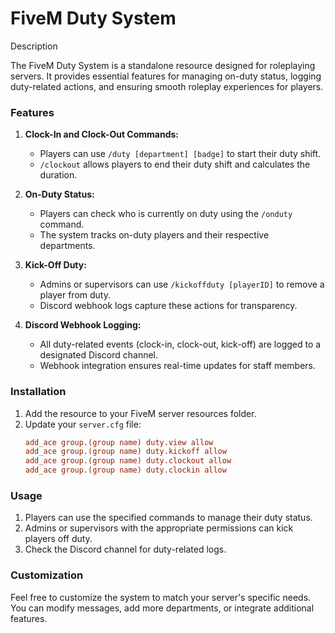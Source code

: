 # FiveM Duty System

Description

The FiveM Duty System is a standalone resource designed for roleplaying servers. It provides essential features for managing on-duty status, logging duty-related actions, and ensuring smooth roleplay experiences for players.

### Features

1. **Clock-In and Clock-Out Commands:**
   - Players can use `/duty [department] [badge]` to start their duty shift.
   - `/clockout` allows players to end their duty shift and calculates the duration.

2. **On-Duty Status:**
   - Players can check who is currently on duty using the `/onduty` command.
   - The system tracks on-duty players and their respective departments.

3. **Kick-Off Duty:**
   - Admins or supervisors can use `/kickoffduty [playerID]` to remove a player from duty.
   - Discord webhook logs capture these actions for transparency.

4. **Discord Webhook Logging:**
   - All duty-related events (clock-in, clock-out, kick-off) are logged to a designated Discord channel.
   - Webhook integration ensures real-time updates for staff members.

### Installation

1. Add the resource to your FiveM server resources folder.
2. Update your `server.cfg` file:
   ```ini
   add_ace group.(group name) duty.view allow
   add_ace group.(group name) duty.kickoff allow
   add_ace group.(group name) duty.clockout allow
   add_ace group.(group name) duty.clockin allow
   ```

### Usage

1. Players can use the specified commands to manage their duty status.
2. Admins or supervisors with the appropriate permissions can kick players off duty.
3. Check the Discord channel for duty-related logs.

### Customization

Feel free to customize the system to match your server's specific needs. You can modify messages, add more departments, or integrate additional features.
